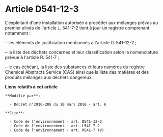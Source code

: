 # Article D541-12-3

L'exploitant d'une installation autorisée à procéder aux mélanges prévus au premier alinéa de l'article L. 541-7-2 tient à
jour un registre comprenant notamment : 

– les éléments de justification mentionnés à l'article D. 541-12-2 ; 

– la liste des déchets concernés et leur classification selon la nomenclature prévue à l'article R. 541-7 ; 

– le cas échéant, la liste des substances et leurs numéros du registre Chemical Abstracts Service (CAS) ainsi que la liste
des matières et des produits mélangés aux déchets dangereux.

**Liens relatifs à cet article**

	**Modifié par**:

	  - Décret n°2016-288 du 10 mars 2016 - art. 6

	**Cite**:

	  - Code de l'environnement - art. D541-12-2
	  - Code de l'environnement - art. L541-7-2
	  - Code de l'environnement - art. R541-7 (V)
